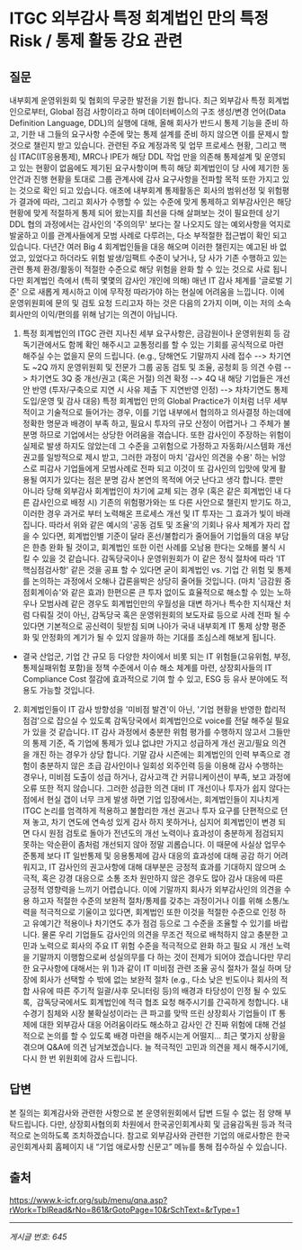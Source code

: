 # ITGC 외부감사 특정 회계법인 만의 특정 Risk / 통제 활동 강요 관련

## 질문
내부회계 운영위원회 및 협회의 무궁한 발전을 기원 합니다.
최근 외부감사 특정 회계법인으로부터, Global 점검 사항이라고 하며 데이터베이스의 구조 생성/변경 언어(Data Definition Language, DDL)의 실행에 대해, 올해 회사가 반드시 통제 기능을 준비 하고, 기한 내 그들의 요구사항 수준에 맞는 통제 설계를 준비 하지 않으면 이를 문제시 할 것으로 챌린지 받고 있습니다.
관련된 주요 계정과목 및 업무 프로세스 현황, 그리고 핵심 ITAC(IT응용통제), MRC나 IPE가 해당 DDL 작업 만을 의존해 통제설계 및 운영되고 있는 현황이 없음에도 제기된 요구사항이며
특히 해당 회계법인이 당 사에 제기한 동 안건과 진행 현황을 토대로 그룹 관계사에 감사 요구사항을 전파할 목적 또한 가지고 있는 것으로 확인 되고 있습니다.
애초에 내부회계 통제활동은 회사의 범위선정 및 위험평가 결과에 따라, 그리고 회사가 수행할 수 있는 수준에 맞게 통제하고
외부감사인은 해당 현황에 맞게 적절하게 통제 되어 왔는지를 최선을 다해 살펴보는 것이 필요한데
상기 DDL 협의 과정에서는 감사인의 '주의의무' 보다는 잘 나오지도 않는 예외사항을 억지로 발굴하고
이를 관계사들에게 모범 사례로 다루려는, 다소 부적절한 접근법이 확인 되고 있습니다.
다년간 여러 Big 4 회계법인들을 대응 해오며 이러한 챌린지는 예고된 바 없었고,
있었다고 하더라도 위험 발생/임팩트 수준이 낮거나, 당 사가 기존 수행하고 있는 관련 통제 환경/활동이 적절한 수준으로 해당 위험을 완화 할 수 있는 것으로 사료 됩니다만
회계법인 측에서 (특히 몇몇의 감사인 개인에 의해) 매년 IT 감사 체계를 '글로벌 기준' 으로 새롭게 제시하고 이에 무작정 따라가야 하는 현실에 어려움을 느낍니다.
이에 운영위원회에 문의 및 검토 요청 드리고자 하는 것은 다음의 2가지 이며, 이는 저의 소속 회사만의 이익/편의를 위해 남기는 의견이 아닙니다.
1) 특정 회계법인의 ITGC 관련 지나친 세부 요구사항은, 금감원이나 운영위원회 등 감독기관에서도 함께 확인 해주시고
교통정리를 할 수 있는 기회를 공식적으로 마련 해주실 수는 없을지 문의 드립니다.
(e.g., 당해연도 기말까지 사례 접수 --> 차기연도 ~2Q 까지 운영위원회 및 전문가 그룹 공동 검토 및 조율, 공청회 등 의견 수렴 --> 차기연도 3Q 중 개선/권고 (혹은 거절) 의견 확정 --> 4Q 내 해당 기업들은 개선안 반영 (투자/구축으로 지연 시 사유 제출 下 지연반영 인정) --> 차차기연도 통제 도입/운영 및 감사 대응)
특정 회계법인 만의 Global Practice가 이처럼 너무 세부적이고 기술적으로 들어가는 경우, 이를 기업 내부에서 협의하고 의사결정 하는데에 정확한 명문과 배경이 부족 하고, 필요시 투자의 규모 산정이 어렵거나 그 주체가 불분명 하므로 기업에서는 상당한 어려움을 겪습니다.
또한 감사인이 주장하는 위험이 실제로 발생 하지도 않았는데 그 수준을 고위험으로 가정하고 자동화/시스템화 개선권고를 일방적으로 제시 받고, 그러한 과정이 마치 '감사인 의견을 수용' 하는 뉘앙스로 피감사 기업들에게 모범사례로 전파 되고 이것이 또 감사인의 입맛에 맞게 활용될 여지가 있다는 점은 분명 감사 본연의 목적에 어긋 난다고 생각 합니다.
뿐만 아니라 당해 외부감사 회계법인이 차기에 교체 되는 경우 (혹은 같은 회계법인 내 다른 감사인으로 배정 시) 기존의 위험평가와는 또 다른 사안으로 챌린지 받기도 하고, 이러한 경우 과거로 부터 노력해온 프로세스 개선 및 IT 투자는 그 효과가 빛이 바래집니다.
따라서 위와 같은 예시의 '공동 검토 및 조율'의 기회나 유사 체계가 자리 잡을 수 있다면, 회계법인별 기준이 달라 혼선/불합리가 줄어들어 기업들의 대응 부담은 한층 완화 될 것이고, 회계법인 또한 이런 사례를 오남용 한다는 오해를 불식 시킬 수 있을 것 같습니다.
감독당국이나 운영위원회가 이 같은 정식 절차에 따라 'IT 핵심점검사항' 같은 것을 공표 할 수 있다면
굳이 회계법인 vs. 기업 간 위험 및 통제를 논의하는 과정에서 오해나 갑론을박은 상당히 줄어들 것입니다. (마치 '금감원 중점회계이슈'와 같은 효과)
한편으론 큰 투자 없이도 효율적으로 해소할 수 있는 노하우나 모범사례 같은 경우도
회계법인만의 우월성을 대변 하거나 특수한 지식재산 처럼 다뤄질 것이 아닌, 감독당국 혹은 운영위원회의 보도자료 등으로 사례 전파 될 수 있다면 기본적으로 공신력이 뒷받침 되며
나아가 국내 내부회계 IT 통제 상향 평준화 및 안정화의 계기가 될 수 있지 않을까 하는 기대를 조심스레 해보게 됩니다.
- 결국 산업군, 기업 간 규모 등 다양한 차이에서 비롯 되는 IT 위험들(고유위험, 부정, 통제실패위험 포함)을 정책 수준에서 이슈 해소 체계를 마련, 상장회사들의 IT Compliance Cost 절감에 효과적으로 기여 할 수 있고, ESG 등 유사 분야에도 적용도 가능할 것입니다.
2) 회계법인들이 IT 감사 방향성을 '미비점 발견'이 아닌, '기업 현황을 반영한 합리적 점검'으로 잡으실 수 있도록 감독당국에서 회계법인으로 voice를 전달 해주실 필요가 있을 것 같습니다.
IT 감사 과정에서 충분한 위험 평가를 수행하지 않고서 그들만의 통제 기준, 즉 기업에 통제가 있냐 없냐만 가지고 성급하게 개선 권고/필요 의견을 개진 하는 경우가 상당 합니다. 기말 감사 시즌에는 회계법인의 인력 부족으로 경험이 충분하지 않은 초급 감사인이나 일회성 외주인력 등을 이용해 감사 수행하는 경우나, 미비점 도출이 성급 하거나, 감사고객 간 커뮤니케이션이 부족, 보고 과정에 오류 또한 적지 않습니다.
그러한 성급한 의견 대비 IT 개선이나 투자가 쉽지 않다는 점에서 현실 갭이 너무 크게 발생 하면 기업 입장에서는, 회계법인들이 지나치게 ITGC 논리를 엄격하게 적용하고 불합리한 개선 권고나 투자 요구를 단편적으로 던져 놓고, 차기 연도에 연속성 있게 감사 하지 못하거나, 심지어 회계법인이 변경 되면 다시 원점 검토로 돌아가 전년도의 개선 노력이나 효과성이 충분하게 점검되지 못하는 악순환이 좀처럼 개선되지 않아 정말 괴롭습니다.
이 때문에 사실상 업무수준통제 보다 IT 일반통제 및 응용통제에 감사 대응의 효과성에 대해 공감 하기 어려워지고, IT 감사인의 권고사항에 대해 대부분은 긍정적 효과를 기대하지 않으며 소극적, 혹은 강경 대응으로 소통 조차 원만하지 않은 경우도 많아 감사 대응에 따른 긍정적 영향력을 느끼기 어렵습니다.
이에 기말까지 회사가 외부감사인의 의견을 수용 하고자 적절한 수준의 보완적 절차/통제를 갖추는 과정이거나 이를 위해 소통/노력을 적극적으로 기울이고 있다면,
회계법인 또한 이것을 적절한 수준으로 인정 하고 유예기간 적용이나 차기연도 추가 점검 등으로 그 수준을 조율할 수 있기를 바랍니다.
물론 우리 기업들도 감사인의 의견을 무조건 적으로 배척하지 않고 충분한 고민과 노력으로 회사의 주요 IT 위험 수준을 적극적으로 완화 하고 필요 시 개선 노력을 기말까지 이행함으로써 성실의무를 다 하는 것이 전제가 되어야 겠습니다만
무리한 요구사항에 대해서는 위 1)과 같이 IT 미비점 관련 조율 공식 절차가 절실 하며
당장에 회사가 선택할 수 밖에 없는 보완적 절차 (e.g., 다소 낮은 빈도이나 회사의 적합 사유에 따른 주기적 일괄/사후 모니터링 등)의 배경과 타당성이 인정 될 수 있도록,  감독당국에서도 회계법인에 적극 협조 요청 해주시기를 간곡하게 청합니다.
내수경기 침체와 시장 불확실성이라는 큰 파고를 맞딱 뜨린 상장회사 기업들이 IT 통제에 대한 외부감사 대응 어려움이라도 해소하고
감사인 간 진짜 위험에 대해 건설적으로 논의를 할 수 있도록 배경 마련을 해주시는게 어떨지... 최근 몇가지 상황을 겪으며 Q&A에 의견 남겨보겠습니다.
늘 적극적인 고민과 의견을 제시 해주시기에, 다시 한 번 위원회에 감사 드립니다.

## 답변
본 질의는 회계감사와 관련한 사항으로 본 운영위원회에서 답변 드릴 수 없는 점 양해 부탁드립니다. 다만, 상장회사협의회 차원에서 한국공인회계사회 및 금융감독원 등과 적극적으로 논의하도록 조치하겠습니다. 참고로 외부감사와 관련한 기업의 애로사항은 한국공인회계사회 홈페이지 내 “기업 애로사항 신문고” 메뉴를 통해 접수하실 수 있습니다.

## 출처
https://www.k-icfr.org/sub/menu/qna.asp?rWork=TblRead&rNo=861&rGotoPage=10&rSchText=&rType=1

---
*게시글 번호: 645*
